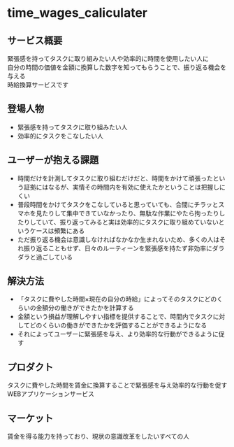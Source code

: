 # time_wages_caliculater

## サービス概要
緊張感を持ってタスクに取り組みたい人や効率的に時間を使用したい人に  
自分の時間の価値を金額に換算した数字を知ってもらうことで、振り返る機会を与える  
時給換算サービスです

## 登場人物
* 緊張感を持ってタスクに取り組みたい人
* 効率的にタスクをこなしたい人

## ユーザーが抱える課題
* 時間だけを計測してタスクに取り組むだけだと、時間をかけて頑張ったという証拠にはなるが、実情その時間内を有効に使えたかということは把握しにくい
* 普段時間をかけてタスクをこなしていると思っていても、合間にチラッとスマホを見たりして集中できていなかったり、無駄な作業にやたら拘ったりしたりしていて、振り返ってみると実は効率的にタスクに取り組めていないというケースは頻繁にある
* ただ振り返る機会は意識しなければなかなか生まれないため、多くの人はそれ振り返ることもせず、日々のルーティーンを緊張感を持たず非効率にダラダラと過ごしている

## 解決方法
* 「タスクに費やした時間×現在の自分の時給」によってそのタスクにどのくらいの金額分の働きができたかを計算する
* 金額という損益が理解しやすい指標を提供することで、時間内でタスクに対してどのくらいの働きができたかを評価することができるようになる
* それによってユーザーに緊張感を与え、より効率的な行動ができるように促す

## プロダクト
タスクに費やした時間を賃金に換算することで緊張感を与え効率的な行動を促すWEBアプリケーションサービス

## マーケット
賃金を得る能力を持っており、現状の意識改革をしたいすべての人